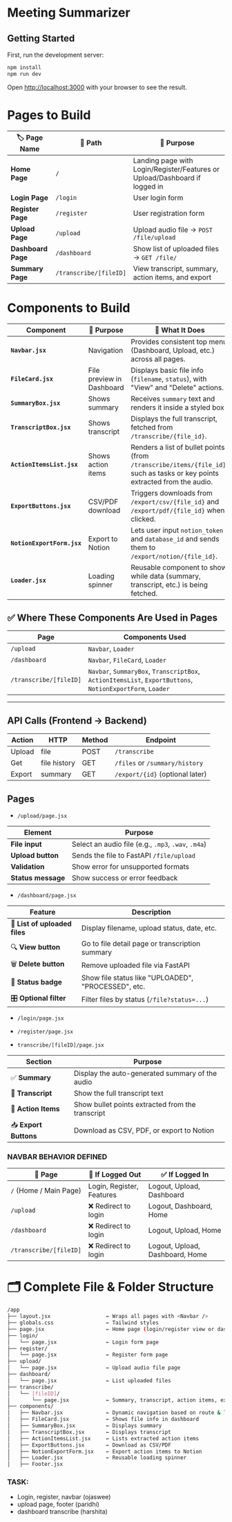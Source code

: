 # Meeting Summarizer
## Getting Started

First, run the development server:

```bash
npm install
npm run dev
```

Open [http://localhost:3000](http://localhost:3000) with your browser to see the result.



# Pages to Build

| 🏷️ Page Name      | 📍 Path                | 📌 Purpose                                                                 |
| ------------------ | ---------------------- | -------------------------------------------------------------------------- |
| **Home Page**      | `/`                    | Landing page with Login/Register/Features or Upload/Dashboard if logged in |
| **Login Page**     | `/login`               | User login form                                                            |
| **Register Page**  | `/register`            | User registration form                                                     |
| **Upload Page**    | `/upload`              | Upload audio file → `POST /file/upload`                                    |
| **Dashboard Page** | `/dashboard`           | Show list of uploaded files → `GET /file/`                                 |
| **Summary Page**   | `/transcribe/[fileID]` | View transcript, summary, action items, and export                         |


# Components to Build

| Component                  | 📌 Purpose                | 🧠 What It Does                                                                                                            |
| -------------------------- | ------------------------- | -------------------------------------------------------------------------------------------------------------------------- |
| **`Navbar.jsx`**           | Navigation                | Provides consistent top menu (Dashboard, Upload, etc.) across all pages.                                                 |
| **`FileCard.jsx`**         | File preview in Dashboard | Displays basic file info (`filename`, `status`), with "View" and "Delete" actions.                                         |
| **`SummaryBox.jsx`**       | Shows summary             | Receives `summary` text and renders it inside a styled box.                                                                |
| **`TranscriptBox.jsx`**    | Shows transcript          | Displays the full transcript, fetched from `/transcribe/{file_id}`.                                                        |
| **`ActionItemsList.jsx`**  | Shows action items        | Renders a list of bullet points (from `/transcribe/items/{file_id}`) such as tasks or key points extracted from the audio. |
| **`ExportButtons.jsx`**    | CSV/PDF download          | Triggers downloads from `/export/csv/{file_id}` and `/export/pdf/{file_id}` when clicked.                                  |
| **`NotionExportForm.jsx`** | Export to Notion          | Lets user input `notion_token` and `database_id` and sends them to `/export/notion/{file_id}`.                             |
| **`Loader.jsx`**           | Loading spinner           | Reusable component to show while data (summary, transcript, etc.) is being fetched.                                        |

## ✅ Where These Components Are Used in Pages

| Page                   | Components Used                                                                                           |
| ---------------------- | --------------------------------------------------------------------------------------------------------- |
| `/upload`              | `Navbar`, `Loader`                                                                                        |
| `/dashboard`           | `Navbar`, `FileCard`, `Loader`                                                                            |
| `/transcribe/[fileID]` | `Navbar`, `SummaryBox`, `TranscriptBox`, `ActionItemsList`, `ExportButtons`, `NotionExportForm`, `Loader` |

---
## API Calls (Frontend → Backend)
| **Action** | HTTP          | **Method** | **Endpoint**                                |
|------------|---------------|------------|---------------------------------------------|
| Upload | file          | POST       | `/transcribe`                               |
| Get   | file history  | GET        | `/files` or `/summary/history`              |
| Export | summary       | GET        | `/export/{id}` (optional later)             |


## Pages

- `/upload/page.jsx` 

| Element            | Purpose                                             |
| ------------------ | --------------------------------------------------- |
| **File input**     | Select an audio file (e.g., `.mp3`, `.wav`, `.m4a`) |
| **Upload button**  | Sends the file to FastAPI `/file/upload`            |
| **Validation**     | Show error for unsupported formats                  |
| **Status message** | Show success or error feedback                      |

- `/dashboard/page.jsx`

| Feature                       | Description                                         |
| ----------------------------- | --------------------------------------------------- |
| 📄 **List of uploaded files** | Display filename, upload status, date, etc.         |
| 🔍 **View button**            | Go to file detail page or transcription summary     |
| 🗑️ **Delete button**         | Remove uploaded file via FastAPI                    |
| 🧠 **Status badge**           | Show file status like "UPLOADED", "PROCESSED", etc. |
| 🎛️ **Optional filter**       | Filter files by status (`/file?status=...`)         |

- `/login/page.jsx`
- `/register/page.jsx`

- `transcribe/[fileID]/page.jsx`

| Section        | Purpose                                          |
| ----------------- | ------------------------------------------------ |
| ✅ **Summary**         | Display the auto-generated summary of the audio  |
| 📝 **Transcript**     | Show the full transcript text                    |
| 📌 **Action Items**   | Show bullet points extracted from the transcript |
| 📥 **Export Buttons** | Download as CSV, PDF, or export to Notion        |

### NAVBAR BEHAVIOR DEFINED

| 🧭 Page                | 👤 If Logged Out          | ✅ If Logged In                  |
| ---------------------- | ------------------------- | ------------------------------- |
| `/` (Home / Main Page) | Login, Register, Features | Logout, Upload, Dashboard       |
| `/upload`              | ❌ Redirect to login       | Logout, Dashboard, Home         |
| `/dashboard`           | ❌ Redirect to login       | Logout, Upload, Home            |
| `/transcribe/[fileID]` | ❌ Redirect to login       | Logout, Upload, Dashboard, Home |



# 🗂️ Complete File & Folder Structure
```bash
/app
├── layout.jsx                  ← Wraps all pages with <Navbar />
├── globals.css                 ← Tailwind styles
├── page.jsx                    ← Home page (login/register view or dashboard view)
├── login/
│   └── page.jsx                ← Login form page
├── register/
│   └── page.jsx                ← Register form page
├── upload/
│   └── page.jsx                ← Upload audio file page
├── dashboard/
│   └── page.jsx                ← List uploaded files
├── transcribe/
│   └── [fileID]/
│       └── page.jsx            ← Summary, transcript, action items, export tools
├── components/
│   ├── Navbar.jsx              ← Dynamic navigation based on route & login state
│   ├── FileCard.jsx            ← Shows file info in dashboard
│   ├── SummaryBox.jsx          ← Displays summary
│   ├── TranscriptBox.jsx       ← Displays transcript
│   ├── ActionItemsList.jsx     ← Lists extracted action items
│   ├── ExportButtons.jsx       ← Download as CSV/PDF
│   ├── NotionExportForm.jsx    ← Export action items to Notion
│   ├── Loader.jsx              ← Reusable loading spinner
│   ├── Footer.jsx              
```



### TASK:

- Login, register, navbar (ojaswee)
- upload page, footer (paridhi)
- dashboard transcribe (harshita)
